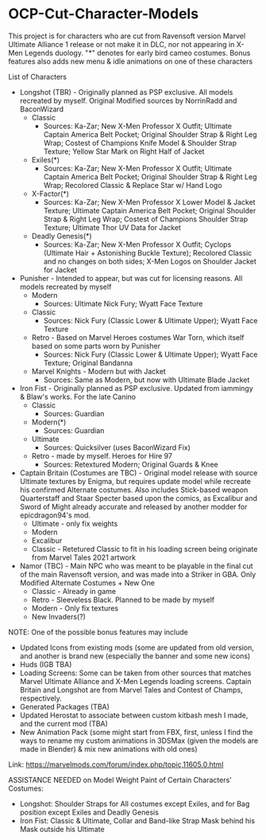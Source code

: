 # OCP-Cut-Character-Models
This project is for characters who are cut from Ravensoft version Marvel Ultimate Alliance 1 release or not make it in DLC, nor not appearing in X-Men Legends duology. "*" denotes for early bird cameo costumes. Bonus features also adds new menu & idle animations on one of these characters

List of Characters
* Longshot (TBR) - Originally planned as PSP exclusive. All models recreated by myself. Original Modified sources by NorrinRadd and BaconWizard
  * Classic
    * Sources: Ka-Zar; New X-Men Professor X Outfit; Ultimate Captain America Belt Pocket; Original Shoulder Strap & Right Leg Wrap; Costest of Champions Knife Model & Shoulder Strap Texture; Yellow Star Mark on Right Half of Jacket
  * Exiles(*)
    * Sources: Ka-Zar; New X-Men Professor X Outfit; Ultimate Captain America Belt Pocket; Original Shoulder Strap & Right Leg Wrap; Recolored Classic & Replace Star w/ Hand Logo
  * X-Factor(*)
    * Sources: Ka-Zar; New X-Men Professor X Lower Model & Jacket Texture; Ultimate Captain America Belt Pocket; Original Shoulder Strap & Right Leg Wrap; Costest of Champions Shoulder Strap Texture; Ultimate Thor UV Data for Jacket
  * Deadly Genesis(*)
    * Sources: Ka-Zar; New X-Men Professor X Outfit; Cyclops (Ultimate Hair + Astonishing Buckle Texture); Recolored Classic and no changes on both sides; X-Men Logos on Shoulder Jacket for Jacket
* Punisher - Intended to appear, but was cut for licensing reasons. All models recreated by myself
  * Modern
    * Sources: Ultimate Nick Fury; Wyatt Face Texture
  * Classic
    * Sources: Nick Fury (Classic Lower & Ultimate Upper); Wyatt Face Texture
  * Retro - Based on Marvel Heroes costumes War Torn, which itself based on some parts worn by Punisher
    * Sources: Nick Fury (Classic Lower & Ultimate Upper); Wyatt Face Texture; Original Bandanna
  * Marvel Knights - Modern but with Jacket
    * Sources: Same as Modern, but now with Ultimate Blade Jacket
* Iron Fist - Originally planned as PSP exclusive. Updated from iammingy & Blaw's works. For the late Canino
  * Classic
    * Sources: Guardian
  * Modern(*)
    * Sources: Guardian
  * Ultimate
    * Sources: Quicksilver (uses BaconWizard Fix)
  * Retro - made by myself. Heroes for Hire 97
    * Sources: Retextured Modern; Original Guards & Knee
* Captain Britain (Costumes are TBC) - Original model release with source Ultimate textures by Enigma, but requires update model while recreate his confirmed Alternate costumes. Also includes Stick-based weapon Quarterstaff and Staar Specter based upon the comics, as Excalibur and Sword of Might already accurate and released by another modder for epicdragon94's mod.
  * Ultimate - only fix weights
  * Modern
  * Excalibur
  * Classic - Retetured Classic to fit in his loading screen being originate from Marvel Tales 2021 artwork
* Namor (TBC) - Main NPC who was meant to be playable in the final cut of the main Ravensoft version, and was made into a Striker in GBA. Only Modified Alternate Costumes + New One
  * Classic - Already in game
  * Retro - Sleeveless Black. Planned to be made by myself
  * Modern - Only fix textures
  * New Invaders(?)

NOTE: One of the possible bonus features may include
* Updated Icons from existing mods (some are updated from old version, and another is brand new (especially the banner and some new icons)
* Huds (IGB TBA)
* Loading Screens: Some can be taken from other sources that matches Marvel Ultimate Alliance and X-Men Legends loading screens. Captain Britain and Longshot are from Marvel Tales and Contest of Champs, respectively.
* Generated Packages (TBA)
* Updated Herostat to associate between custom kitbash mesh I made, and the current mod (TBA)
* New Animation Pack (some might start from FBX, first, unless I find the ways to rename my custom animations in 3DSMax (given the models are made in Blender) & mix new animations with old ones)

Link: https://marvelmods.com/forum/index.php/topic,11605.0.html

ASSISTANCE NEEDED on Model Weight Paint of Certain Characters' Costumes:
* Longshot: Shoulder Straps for All costumes except Exiles, and for Bag position except Exiles and Deadly Genesis
* Iron Fist: Classic & Ultimate, Collar and Band-like Strap Mask behind his Mask outside his Ultimate
